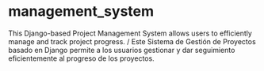 # management_system
This Django-based Project Management System allows users to efficiently manage and track project progress. / Este Sistema de Gestión de Proyectos basado en Django permite a los usuarios gestionar y dar seguimiento eficientemente al progreso de los proyectos.
